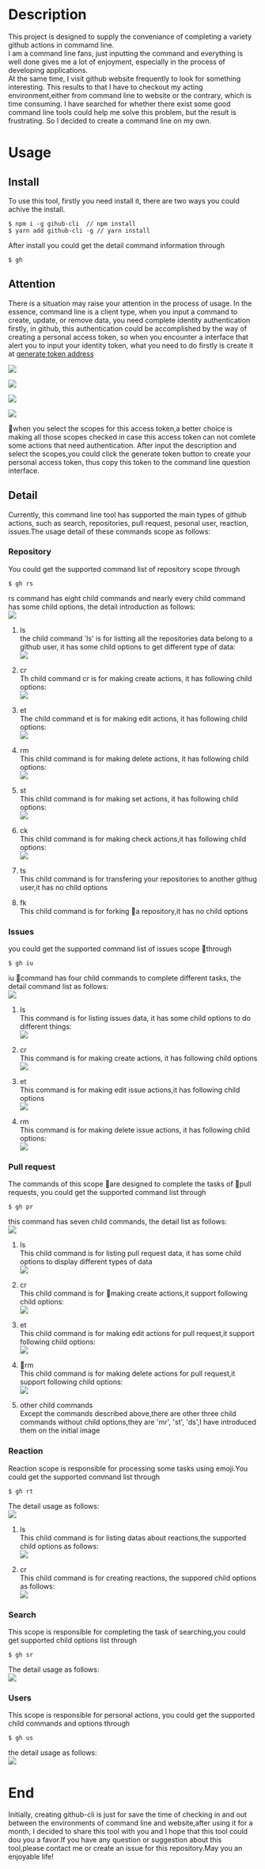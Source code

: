 # Description
This project is designed to supply the conveniance of completing a variety github actions in commamd line.  
I am a command line fans, just inputting the command and everything is well done gives me a lot of enjoyment, especially in the process of developing applications.  
At the same time, I visit github website frequently to look for something interesting. This results to that I have to checkout my acting environment,either from command line to website or the contrary, which is time consuming. I have searched for whether there exist some good command line tools could help me solve this problem, but the result is frustrating. So I decided to create a command line on my own.  

# Usage  
## Install
To use this tool, firstly you need install it, there are two ways you could achive the install.  
```
$ npm i -g gihub-cli  // npm install
$ yarn add github-cli -g // yarn install
```  
After install you could get the detail command information through  
```
$ gh
```  

## Attention
There is a situation may raise your attention in the process of usage. In the essence, command line is a client type, when you input a command to create, update, or remove data, you need complete identity authentication firstly, in github, this authentication could be accomplished by the way of creating a personal access token, so when you encounter a interface that alert you to input your identity token, what you need to do firstly is create it at [generate token address](https://github.com/settings/tokens)  


![](https://ws2.sinaimg.cn/large/006tNc79gy1foqjrqrd5zj30rp09idhm.jpg)  

![](https://ws3.sinaimg.cn/large/006tNc79gy1foqklllx1dj30r405n3zh.jpg)    

![](https://ws4.sinaimg.cn/large/006tNc79gy1foqkn4p1utj30r608ita3.jpg)  

![](https://ws2.sinaimg.cn/large/006tNc79gy1foqko6r97tj30oi06gt9j.jpg)  

when you select the scopes for this access token,a better choice is making all those scopes checked in case this access token can not comlete some actions that need authentication.
After input the description and select the scopes,you could click the generate token button to create your personal access token, thus copy this token to the command line question interface.

## Detail
Currently, this command line tool has supported the main types of github actions, such as search, repositories, pull request, pesonal user, reaction, issues.The usage detail of these commands scope as follows:  

### Repository
You could get the supported command list of repository scope through
```
$ gh rs
```  
rs command has eight child commands and nearly every child command has some child options, the detail introduction as follows:  
![](https://ws3.sinaimg.cn/large/006tNc79gy1forfbbni9cj30vo0n4q54.jpg)  

1. ls  
the child command 'ls' is for listting all the repositories data belong to a github user, it has some child options to get different type of data:  
![](https://ws1.sinaimg.cn/large/006tNc79gy1forjbol99pj30v80y4n0l.jpg)  

2. cr  
Th child command cr is for making create actions, it has following child options:  
![](https://ws2.sinaimg.cn/large/006tNc79gy1forjz33usgj30v80gsab3.jpg)  

3. et  
The child command et is for making edit actions, it has following child options:  
![](https://ws4.sinaimg.cn/large/006tNc79gy1fork5o0yw4j30uw0bqjs0.jpg)  

4. rm  
This child command is for making delete actions, it has following child options:  
![](https://ws4.sinaimg.cn/large/006tKfTcgy1forkfueuogj30qe0e00te.jpg)  

5. st  
This child command is for making set actions, it has following child options:  
![](https://ws4.sinaimg.cn/large/006tKfTcgy1forkk45hizj30r20e0q3p.jpg)  

6. ck  
This child command is for making check actions,it has following child options:  
![](https://ws1.sinaimg.cn/large/006tKfTcgy1forlbjkm2vj30v80c8t9c.jpg)  

7. ts  
This child command is for transfering your repositories to another githug user,it has no child options  

8. fk  
This child command is for forking a repository,it has no child options  

### Issues  
you could get the supported command list of issues scope through  
```
$ gh iu
```  
iu command has four child commands to complete different tasks, the detail command list as follows:  
![](https://ws1.sinaimg.cn/large/006tKfTcgy1forn3djo21j30pi0e0wf6.jpg)  

1. ls  
This command is for listing issues data, it has some child options to do different things:  
![](https://ws3.sinaimg.cn/large/006tKfTcgy1fornmrwnpmj30v80j2gmz.jpg)  

2. cr  
This command is for making create actions, it has following child options  
![](https://ws1.sinaimg.cn/large/006tKfTcgy1fornxpbdwmj30v80j2q47.jpg)  

3. et  
This command is for making edit issue actions,it has following child options  
![](https://ws3.sinaimg.cn/large/006tKfTcgy1foro2hs895j30tw0bq74t.jpg)  

4. rm  
This command is for making delete issue actions, it has following child options:  
![](https://ws3.sinaimg.cn/large/006tKfTcgy1foro96dsnrj30ue0bqgm6.jpg)  

### Pull request  
The commands of this scope are designed to complete the tasks of pull requests, you could get the supported command list through 
```
$ gh pr
```  
this command has seven child commands, the detail list as follows:  
![](https://ws3.sinaimg.cn/large/006tKfTcgy1forp5e1vjtj30vo0kujtc.jpg)  

1. ls  
This child command is for listing pull request data, it has some child options to display different types of data  
![](https://ws2.sinaimg.cn/large/006tKfTcgy1forpl9iqfbj30v80t6q5e.jpg)  

2. cr  
This child command is for making create actions,it support following child options:  
![](https://ws2.sinaimg.cn/large/006tKfTcgy1forq6ylblbj30v80d4js3.jpg)  

3. et  
This child command is for making edit actions for pull request,it support following child options:  
![](https://ws3.sinaimg.cn/large/006tKfTcgy1forqavoqibj30v80au3yw.jpg)  

4. rm  
This child command is for making delete actions for pull request,it support following child options:  
![](https://s1.ax1x.com/2018/02/27/9BPPYV.png)  

5. other child commands  
Except the commands described above,there are other three child commands without child options,they are 'mr', 'st', 'ds',I have introduced them on the initial image  

### Reaction  
Reaction scope is responsible for processing some tasks using emoji.You could get the supported command list through  
```
$ gh rt
```  
The detail usage as follows:  
![](https://s1.ax1x.com/2018/02/27/9BFrZj.png)  

1. ls  
This child command is for listing datas about reactions,the supported child options as follows:  
![](https://s1.ax1x.com/2018/02/27/9BeqfA.png)  

2. cr  
This child command is for creating reactions, the suppored child options as follows:  
![](https://s1.ax1x.com/2018/02/27/9BnSjx.png)  

### Search  
This scope is responsible for completing the task of searching,you could get supported child options list through  
```
$ gh sr
```  
The detail usage as follows:  
![](https://s1.ax1x.com/2018/02/27/9BuqfJ.png)  

### Users
This scope is responsible for personal actions, you could get the supported child commands and options through  
```
$ gh us
```
the detail usage as follows:  
![](https://s1.ax1x.com/2018/02/27/9BMY2d.png)  


# End
Initially, creating github-cli is just for save the time of checking in and out between the environments of command line and website,after using it for a month, I decided to share this tool with you and I hope that this tool could dou you a favor.If you have any question or suggestion about this tool,please contact me or create an issue for this repository.May you an enjoyable life!







